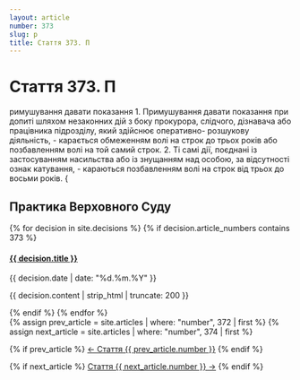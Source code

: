 ```yaml
---
layout: article
number: 373
slug: p
title: Стаття 373. П
---
```


# Стаття 373. П

римушування давати показання 1. Примушування давати показання при допиті шляхом незаконних дій з боку прокурора, слідчого, дізнавача або працівника підрозділу, який здійснює оперативно- розшукову діяльність, - карається обмеженням волі на строк до трьох років або позбавленням волі на той самий строк. 2. Ті самі дії, поєднані із застосуванням насильства або із знущанням над особою, за відсутності ознак катування, - караються позбавленням волі на строк від трьох до восьми років. {

## Практика Верховного Суду

<div class="decisions-container">
{% for decision in site.decisions %}
  {% if decision.article_numbers contains 373 %}
    <div class="decision-item">
      <h4><a href="{{ decision.url }}">{{ decision.title }}</a></h4>
      <p class="decision-date">{{ decision.date | date: "%d.%m.%Y" }}</p>
      <p class="decision-excerpt">{{ decision.content | strip_html | truncate: 200 }}</p>
    </div>
  {% endif %}
{% endfor %}
</div>

<div class="article-navigation">
  {% assign prev_article = site.articles | where: "number", 372 | first %}
  {% assign next_article = site.articles | where: "number", 374 | first %}
  
  {% if prev_article %}
    <a href="{{ prev_article.url }}" class="prev-article">← Стаття {{ prev_article.number }}</a>
  {% endif %}
  
  {% if next_article %}
    <a href="{{ next_article.url }}" class="next-article">Стаття {{ next_article.number }} →</a>
  {% endif %}
</div>

